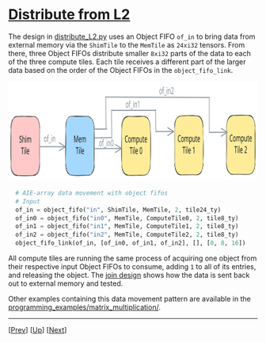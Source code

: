 <!---//===- README.md ---------------------------------------*- Markdown -*-===//
//
// This file is licensed under the Apache License v2.0 with LLVM Exceptions.
// See https://llvm.org/LICENSE.txt for license information.
// SPDX-License-Identifier: Apache-2.0 WITH LLVM-exception
//
// Copyright (C) 2024, Advanced Micro Devices, Inc.
// 
//===----------------------------------------------------------------------===//-->

# <ins>Distribute from L2</ins>

The design in [distribute_L2.py](./distribute_L2.py) uses an Object FIFO `of_in` to bring data from external memory via the `ShimTile` to the `MemTile` as `24xi32` tensors. From there, three Object FIFOs distribute smaller `8xi32` parts of the data to each of the three compute tiles. Each tile receives a different part of the larger data based on the order of the Object FIFOs in the `object_fifo_link`.

<img src="../../../assets/DistributeL2.svg" height=200 width="700">

```python
  # AIE-array data movement with object fifos
  # Input
  of_in = object_fifo("in", ShimTile, MemTile, 2, tile24_ty)
  of_in0 = object_fifo("in0", MemTile, ComputeTile0, 2, tile8_ty)
  of_in1 = object_fifo("in1", MemTile, ComputeTile1, 2, tile8_ty)
  of_in2 = object_fifo("in2", MemTile, ComputeTile2, 2, tile8_ty)
  object_fifo_link(of_in, [of_in0, of_in1, of_in2], [], [0, 8, 16])
```

All compute tiles are running the same process of acquiring one object from their respective input Object FIFOs to consume, adding `1` to all of its entries, and releasing the object. The [join design](../05_join_L2/) shows how the data is sent back out to external memory and tested.

Other examples containing this data movement pattern are available in the [programming_examples/matrix_multiplication/](../../../../programming_examples/basic/matrix_multiplication/).

-----
[[Prev](../03_external_mem_to_core_L2/)] [[Up](..)] [[Next](../05_join_L2/)]
